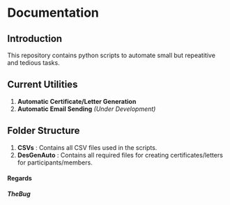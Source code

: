 # Documentation 

## Introduction
This repository contains python scripts to automate small but repeatitive and tedious tasks.

## Current Utilities
1. **Automatic Certificate/Letter Generation**
2. **Automatic Email Sending** _(Under Development)_

## Folder Structure
1. **CSVs** : Contains all CSV files used in the scripts.
2. **DesGenAuto** : Contains all required files for creating certificates/letters for participants/members.


#### Regards
**_TheBug_**
